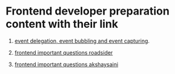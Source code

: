 #  Frontend developer preparation content with their link
 
 1. [event delegation, event bubbling and event capturing](https://rajatgupta.xyz/events-1).
 
  2. [frontend important questions roadsider ](https://www.youtube.com/watch?v=abbdJ4Yfm54&t=35s)
  
 3. [frontend important questions akshaysaini ](https://www.youtube.com/watch?v=pN6jk0uUrD8&list=PLlasXeu85E9cQ32gLCvAvr9vNaUccPVNP)
